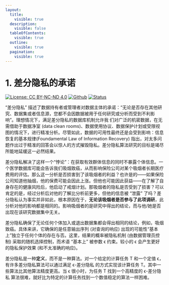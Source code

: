 ```yaml
---
layout:
  title:
    visible: true
  description:
    visible: false
  tableOfContents:
    visible: true
  outline:
    visible: true
  pagination:
    visible: true
---
```


# 1. 差分隐私的承诺

[![License: CC BY-NC-ND 4.0](https://img.shields.io/badge/License-CC\_BY--NC--ND\_4.0-lightgrey.svg)](https://creativecommons.org/licenses/by-nc-nd/4.0/) [![Github](https://img.shields.io/badge/GitHub-181717?logo=github\&logoColor=fff\&style=flat\&color=grey)](https://github.com/HouJP/the-algorithmic-foundations-of-differential-privacy) [![Status](https://img.shields.io/badge/Status-Ready-blue.svg)](https://github.com/HouJP/the-algorithmic-foundations-of-differential-privacy)

“差分隐私” 描述了数据持有者或管理者对数据主体的承诺：“无论是否存在其他研究、数据集或者信息源，您都不会因数据被用于任何研究或分析而受到不利影响”。理想情况下，满足差分隐私的数据库机制允许我 们对广泛的机密数据，在无需借助于数据净室 (data clean rooms)、数据使用协议、数据保护计划或受限视图的情况下，进行精准分析。尽管如此，数据的可用性最终还是会受到影响：信息恢复的基本规律(Foundamental Law of Information Recovery) 指出，对太多问题作出过于精准的回答会以惊人的方式摧毁隐私。差分隐私算法研究的目标是竭尽所能地延缓这一必然结果。

差分隐私解决了这样一个“悖论”：在获取有效群体信息的同时不暴露个体信息。一个医学数据库可能会告诉我们吸烟致癌，从而影响保险公司对某个吸烟者长期医疗费用的评估。那么这一分析是否损害到了该吸烟者的利益？也许是的——如果保险公司知道他抽烟，他的保费可能会因此上涨。但他也可能因此获益——在了解了自身存在的健康风险后，他启动了戒烟计划。那吸烟者的隐私是否受到了损害？可以肯定的是，经过分析后对他的了解比分析前更多，但他的信息被 “泄露” 了吗？差分隐私认为事实并非如此，根本原因在于，**无论该吸烟者是否参与了此项调研**，此分析对他的影响都是相同的。影响吸烟者的是研究中得出的结论，而与他/她是否出现在该研究数据集中无关。

差分隐私确保了无论任何个体加入或退出数据集都会得出相同的结论，例如，吸烟致癌。具体来讲，它确保的是任意输出序列 (对查询的响应) 出现的可能性“基本上”独立于任何个体的存在与否。这里，结果的概率被隐私机制 (由数据管理员控制) 采取的随机选择控制，而术语 “基本上” 被参数 ϵ 约束。较小的 ϵ 会产生更好的隐私保护效果 (和不太准确的响应)。

差分隐私是一种**定义**，而不是一种算法。对一个给定的计算任务 T 和一个定值 ϵ，有许多差分隐私算法可以通过满足 ϵ-差分隐私 的方式实现该计算任务 T。其中一些算法比其他算法精度更高。当 ϵ 很小时，为任务 T 找到一个高精度的 ϵ-差分隐私 算法很难，就好比为特定的计算任务找到一个数值稳定的算法一样困难。
